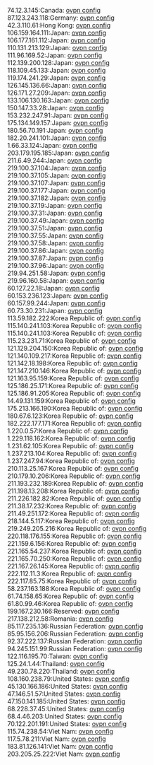 74.12.3.145:Canada: [ovpn config](vpn/74_12_3_145.ovpn)  
87.123.243.118:Germany: [ovpn config](vpn/87_123_243_118.ovpn)  
42.3.110.61:Hong Kong: [ovpn config](vpn/42_3_110_61.ovpn)  
106.159.164.111:Japan: [ovpn config](vpn/106_159_164_111.ovpn)  
106.177.161.112:Japan: [ovpn config](vpn/106_177_161_112.ovpn)  
110.131.213.129:Japan: [ovpn config](vpn/110_131_213_129.ovpn)  
111.96.169.52:Japan: [ovpn config](vpn/111_96_169_52.ovpn)  
112.139.200.128:Japan: [ovpn config](vpn/112_139_200_128.ovpn)  
118.109.45.133:Japan: [ovpn config](vpn/118_109_45_133.ovpn)  
119.174.241.29:Japan: [ovpn config](vpn/119_174_241_29.ovpn)  
126.145.136.66:Japan: [ovpn config](vpn/126_145_136_66.ovpn)  
126.171.27.209:Japan: [ovpn config](vpn/126_171_27_209.ovpn)  
133.106.130.163:Japan: [ovpn config](vpn/133_106_130_163.ovpn)  
150.147.33.28:Japan: [ovpn config](vpn/150_147_33_28.ovpn)  
153.232.247.91:Japan: [ovpn config](vpn/153_232_247_91.ovpn)  
175.134.149.157:Japan: [ovpn config](vpn/175_134_149_157.ovpn)  
180.56.70.191:Japan: [ovpn config](vpn/180_56_70_191.ovpn)  
182.20.241.101:Japan: [ovpn config](vpn/182_20_241_101.ovpn)  
1.66.33.124:Japan: [ovpn config](vpn/1_66_33_124.ovpn)  
203.179.195.185:Japan: [ovpn config](vpn/203_179_195_185.ovpn)  
211.6.49.244:Japan: [ovpn config](vpn/211_6_49_244.ovpn)  
219.100.37.104:Japan: [ovpn config](vpn/219_100_37_104.ovpn)  
219.100.37.105:Japan: [ovpn config](vpn/219_100_37_105.ovpn)  
219.100.37.107:Japan: [ovpn config](vpn/219_100_37_107.ovpn)  
219.100.37.177:Japan: [ovpn config](vpn/219_100_37_177.ovpn)  
219.100.37.182:Japan: [ovpn config](vpn/219_100_37_182.ovpn)  
219.100.37.19:Japan: [ovpn config](vpn/219_100_37_19.ovpn)  
219.100.37.31:Japan: [ovpn config](vpn/219_100_37_31.ovpn)  
219.100.37.49:Japan: [ovpn config](vpn/219_100_37_49.ovpn)  
219.100.37.51:Japan: [ovpn config](vpn/219_100_37_51.ovpn)  
219.100.37.55:Japan: [ovpn config](vpn/219_100_37_55.ovpn)  
219.100.37.58:Japan: [ovpn config](vpn/219_100_37_58.ovpn)  
219.100.37.86:Japan: [ovpn config](vpn/219_100_37_86.ovpn)  
219.100.37.87:Japan: [ovpn config](vpn/219_100_37_87.ovpn)  
219.100.37.96:Japan: [ovpn config](vpn/219_100_37_96.ovpn)  
219.94.251.58:Japan: [ovpn config](vpn/219_94_251_58.ovpn)  
219.96.160.58:Japan: [ovpn config](vpn/219_96_160_58.ovpn)  
60.127.22.18:Japan: [ovpn config](vpn/60_127_22_18.ovpn)  
60.153.236.123:Japan: [ovpn config](vpn/60_153_236_123.ovpn)  
60.157.99.244:Japan: [ovpn config](vpn/60_157_99_244.ovpn)  
60.73.30.231:Japan: [ovpn config](vpn/60_73_30_231.ovpn)  
113.59.182.222:Korea Republic of: [ovpn config](vpn/113_59_182_222.ovpn)  
115.140.241.103:Korea Republic of: [ovpn config](vpn/115_140_241_103.ovpn)  
115.140.241.103:Korea Republic of: [ovpn config](vpn/115_140_241_103.ovpn)  
115.23.231.71:Korea Republic of: [ovpn config](vpn/115_23_231_71.ovpn)  
121.129.204.150:Korea Republic of: [ovpn config](vpn/121_129_204_150.ovpn)  
121.140.109.217:Korea Republic of: [ovpn config](vpn/121_140_109_217.ovpn)  
121.142.18.198:Korea Republic of: [ovpn config](vpn/121_142_18_198.ovpn)  
121.147.210.146:Korea Republic of: [ovpn config](vpn/121_147_210_146.ovpn)  
121.163.95.159:Korea Republic of: [ovpn config](vpn/121_163_95_159.ovpn)  
125.186.25.171:Korea Republic of: [ovpn config](vpn/125_186_25_171.ovpn)  
125.186.91.205:Korea Republic of: [ovpn config](vpn/125_186_91_205.ovpn)  
14.49.131.159:Korea Republic of: [ovpn config](vpn/14_49_131_159.ovpn)  
175.213.166.190:Korea Republic of: [ovpn config](vpn/175_213_166_190.ovpn)  
180.67.6.123:Korea Republic of: [ovpn config](vpn/180_67_6_123.ovpn)  
182.222.177.171:Korea Republic of: [ovpn config](vpn/182_222_177_171.ovpn)  
1.220.0.57:Korea Republic of: [ovpn config](vpn/1_220_0_57.ovpn)  
1.229.118.162:Korea Republic of: [ovpn config](vpn/1_229_118_162.ovpn)  
1.231.62.105:Korea Republic of: [ovpn config](vpn/1_231_62_105.ovpn)  
1.237.213.104:Korea Republic of: [ovpn config](vpn/1_237_213_104.ovpn)  
1.237.247.94:Korea Republic of: [ovpn config](vpn/1_237_247_94.ovpn)  
210.113.25.167:Korea Republic of: [ovpn config](vpn/210_113_25_167.ovpn)  
210.179.10.206:Korea Republic of: [ovpn config](vpn/210_179_10_206.ovpn)  
211.193.232.189:Korea Republic of: [ovpn config](vpn/211_193_232_189.ovpn)  
211.198.13.208:Korea Republic of: [ovpn config](vpn/211_198_13_208.ovpn)  
211.226.182.82:Korea Republic of: [ovpn config](vpn/211_226_182_82.ovpn)  
211.38.17.232:Korea Republic of: [ovpn config](vpn/211_38_17_232.ovpn)  
211.49.251.172:Korea Republic of: [ovpn config](vpn/211_49_251_172.ovpn)  
218.144.5.117:Korea Republic of: [ovpn config](vpn/218_144_5_117.ovpn)  
219.249.205.216:Korea Republic of: [ovpn config](vpn/219_249_205_216.ovpn)  
220.118.176.155:Korea Republic of: [ovpn config](vpn/220_118_176_155.ovpn)  
221.159.6.156:Korea Republic of: [ovpn config](vpn/221_159_6_156.ovpn)  
221.165.54.237:Korea Republic of: [ovpn config](vpn/221_165_54_237.ovpn)  
221.165.70.250:Korea Republic of: [ovpn config](vpn/221_165_70_250.ovpn)  
221.167.26.145:Korea Republic of: [ovpn config](vpn/221_167_26_145.ovpn)  
222.112.11.3:Korea Republic of: [ovpn config](vpn/222_112_11_3.ovpn)  
222.117.85.75:Korea Republic of: [ovpn config](vpn/222_117_85_75.ovpn)  
58.237.163.188:Korea Republic of: [ovpn config](vpn/58_237_163_188.ovpn)  
61.74.158.65:Korea Republic of: [ovpn config](vpn/61_74_158_65.ovpn)  
61.80.99.46:Korea Republic of: [ovpn config](vpn/61_80_99_46.ovpn)  
199.167.230.166:Reserved: [ovpn config](vpn/199_167_230_166.ovpn)  
217.138.212.58:Romania: [ovpn config](vpn/217_138_212_58.ovpn)  
85.117.235.136:Russian Federation: [ovpn config](vpn/85_117_235_136.ovpn)  
85.95.156.206:Russian Federation: [ovpn config](vpn/85_95_156_206.ovpn)  
92.37.222.137:Russian Federation: [ovpn config](vpn/92_37_222_137.ovpn)  
94.245.151.99:Russian Federation: [ovpn config](vpn/94_245_151_99.ovpn)  
122.116.195.70:Taiwan: [ovpn config](vpn/122_116_195_70.ovpn)  
125.24.1.44:Thailand: [ovpn config](vpn/125_24_1_44.ovpn)  
49.230.78.220:Thailand: [ovpn config](vpn/49_230_78_220.ovpn)  
108.160.238.79:United States: [ovpn config](vpn/108_160_238_79.ovpn)  
45.130.166.186:United States: [ovpn config](vpn/45_130_166_186.ovpn)  
47.146.51.57:United States: [ovpn config](vpn/47_146_51_57.ovpn)  
47.150.141.185:United States: [ovpn config](vpn/47_150_141_185.ovpn)  
68.228.37.45:United States: [ovpn config](vpn/68_228_37_45.ovpn)  
68.4.46.203:United States: [ovpn config](vpn/68_4_46_203.ovpn)  
70.122.201.191:United States: [ovpn config](vpn/70_122_201_191.ovpn)  
115.74.238.54:Viet Nam: [ovpn config](vpn/115_74_238_54.ovpn)  
117.5.78.211:Viet Nam: [ovpn config](vpn/117_5_78_211.ovpn)  
183.81.126.141:Viet Nam: [ovpn config](vpn/183_81_126_141.ovpn)  
203.205.25.222:Viet Nam: [ovpn config](vpn/203_205_25_222.ovpn)  
